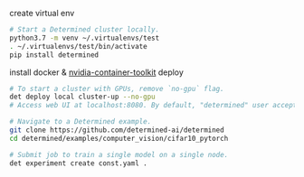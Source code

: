 create virtual env
```bash
# Start a Determined cluster locally.
python3.7 -m venv ~/.virtualenvs/test
. ~/.virtualenvs/test/bin/activate
pip install determined

```

install docker &  [nvidia-container-toolkit](https://aur.archlinux.org/packages/nvidia-container-toolkit/)
deploy
```bash
# To start a cluster with GPUs, remove `no-gpu` flag.
det deploy local cluster-up --no-gpu
# Access web UI at localhost:8080. By default, "determined" user accepts a blank password.

# Navigate to a Determined example.
git clone https://github.com/determined-ai/determined
cd determined/examples/computer_vision/cifar10_pytorch

# Submit job to train a single model on a single node.
det experiment create const.yaml .
```